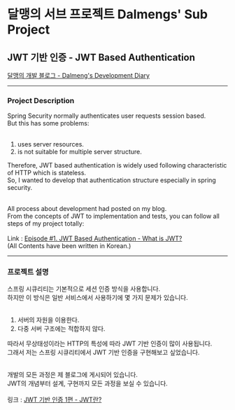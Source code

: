 <h1>달맹의 서브 프로젝트 Dalmengs' Sub Project</h1>
<h2>JWT 기반 인증 - JWT Based Authentication</h2>
<a href="dalmeng-commeng.tistory.com">달맹의 개발 블로그 - Dalmeng's Development Diary</a>
<hr>
<h3>Project Description</h3>
Spring Security normally authenticates user requests session based.<br>
But this has some problems:<br><br>
<ol>
<li>uses server resources.</li>
<li>is not suitable for multiple server structure.</li>
</ol>
Therefore, JWT based authentication is widely used following characteristic of HTTP which is stateless.<br>
So, I wanted to develop that authentication structure especially in spring security.<br><br>

All process about development had posted on my blog.<br>
From the concepts of JWT to implementation and tests, you can follow all steps of my project totally:<br><br>
Link : <a href="dalmeng-commeng.tistory.com">Episode #1. JWT Based Authentication - What is JWT?</a><br>
(All Contents have been written in Korean.)

<hr>
<h3>프로젝트 설명</h3>
스프링 시큐리티는 기본적으로 세션 인증 방식을 사용합니다.<br>
하지만 이 방식은 일반 서비스에서 사용하기에 몇 가지 문제가 있습니다.<br><br>
<ol>
<li>서버의 자원을 이용한다.</li>
<li>다중 서버 구조에는 적합하지 않다.</li>
</ol>
따라서 무상태성이라는 HTTP의 특성에 따라 JWT 기반 인증이 많이 사용됩니다.<br>
그래서 저는 스프링 시큐리티에서 JWT 기반 인증을 구현해보고 싶었습니다.<br><br>

개발의 모든 과정은 제 블로그에 게시되어 있습니다.<br>
JWT의 개념부터 설계, 구현까지 모든 과정을 보실 수 있습니다.<br><br>
링크 : <a href="dalmeng-commeng.tistory.com">JWT 기반 인증 1편 - JWT란?</a>
